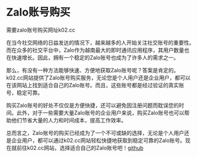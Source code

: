 # Zalo账号购买

需要zalo账号购买网址k02.cc

在当今社交网络的日益发达的情况下，越来越多的人开始关注社交账号的重要性。而在众多的社交平台中，Zalo作为越南最大的即时通讯应用程序，其用户数量也在快速增长。因此，拥有一个稳定的Zalo账号也成为了许多人的需求之一。

那么，有没有一种方法能够快速、方便地获取Zalo账号呢？答案是肯定的。k02.cc网站提供了Zalo账号购买服务，无论您是个人用户还是企业用户，都可以在该网站上找到适合自己的Zalo账号。而且，这些账号都是经过验证的真实账号，稳定可靠。

购买Zalo账号的好处不仅仅是方便快捷，还可以避免因注册问题而耽误您的时间。此外，对于一些需要大量Zalo账号的企业用户来说，购买Zalo账号也可以帮助他们节省大量的人力和时间成本，提高工作效率。

总而言之，Zalo账号的购买已经成为了一个不可或缺的选择，无论是个人用户还是企业用户，都可以通过k02.cc网站轻松快捷地获取到稳定可靠的Zalo账号。现在就前往k02.cc网站，选择适合自己的Zalo账号吧！[github](https://github.com)